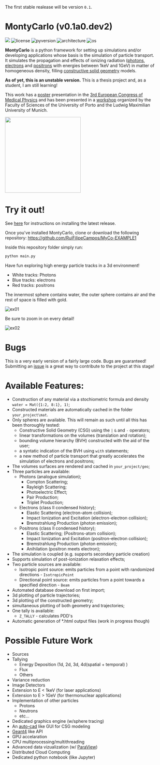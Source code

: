 The first stable realease will be version `0.1`.

# MontyCarlo (v0.1a0.dev2)
![](https://img.shields.io/github/v/release/RuiFilipeCampos/MontyCarlo?include_prereleases) ![license](https://img.shields.io/github/license/RuiFilipeCampos/MontyCarlo) ![pyversion](https://img.shields.io/badge/python-%3E%3D3.7-blue) ![architecture](https://img.shields.io/badge/architecture%20-64--bit-blue) ![os](https://img.shields.io/badge/OS-win%2Fmac-blue)

**MontyCarlo** is a python framework for setting up simulations and/or developing applications whose basis is the simulation of particle transport. It simulates the propagation and effects of ionizing radiation ([photons](https://en.wikipedia.org/wiki/Photon), [electrons](https://en.wikipedia.org/wiki/Electron) and [positrons](https://en.wikipedia.org/wiki/Positron) with energies between 1keV and 1GeV) in matter of homogeneous density, filling [constructive solid geometry](https://en.wikipedia.org/wiki/Constructive_solid_geometry) models.

**As of yet, this is an unstable version.** This is a thesis project and, as a student, I am still learning! 

This work has a [poster](https://ruifilipecampos.github.io/MontyCarlo/ecmp2020.pptx) presentation in the [3rd European Congress of Medical Physics](https://www.ecmp2020.org/) and has been presented in a [workshop](https://ruifilipecampos.github.io/MontyCarlo/Poster_workshop_medical_physics.pdf) organized by the Faculty of Sciences of the University of Porto and the Ludwig Maximilian University of Munich.

<img src="https://user-images.githubusercontent.com/63464503/127783224-295ea39e-b935-4cbd-b4d9-a1012bc12729.jpg" width="auto" height="250">


<!--
# Installation

It is highly recommended that you install MontyCarlo 0.1a0.dev1 on a conda virtual environment containing one of the following python versions, and **nothing else**: 3.7, 3.8 or 3.9. To do so, open an anaconda prompt and run the commands:

```bash
conda create --name py39 python=3.9
conda activate py39
```

The installation steps are simple:

```bash
pip install MontyCarlo
python -c "import MontyCarlo"
```

MyCo will detect that it is the first import and will proceed to download all the necessary databases:

- EADL (\*.txt)
- EPDL (\*.txt)
- EEDL (\*.txt)
- Electron Elastic (\*.npy)
- Positron Elastic (\*.npy)

-->
# Try it out!

See [here](https://github.com/RuiFilipeCampos/MontyCarlo/releases/tag/v0.1a0.dev1) for instructions on installing the latest release.

Once you've installed MontyCarlo, clone or download the following repository: https://github.com/RuiFilipeCampos/MyCo-EXAMPLE1

Inside this repository folder simply run:

```bash
python main.py
````

Have fun exploring high energy particle tracks in a 3d environment!

- White tracks: Photons
- Blue tracks: electrons
- Red tracks: positrons

The innermost sphere contains water, the outer sphere contains air and the rest of space is filled with gold.

![ex01](https://user-images.githubusercontent.com/63464503/124515938-880a8f80-ddd8-11eb-9439-409381b5124a.png)

Be sure to zoom in on every detail! 

![ex02](https://user-images.githubusercontent.com/63464503/124516141-ef284400-ddd8-11eb-9481-099947f7e803.png)

<!---

## What to expect
 
### Speed

Although it is a python module this package is written in a happy mix of Python, [Cython](https://cython.org/), C++. A notable example of a package that also does this is [Numpy](https://github.com/numpy/numpy). Most of the initialization and pretty much all the programming user interface is in Python, so while setting up your simulation or handling the results of it, you'll be dealing with Python. However, from the moment you tell MontyCarlo to start simulating, it leaves the world of Python and starts running optimized C code. Each language is therefore placed strategically so that it can play to its strenghts.


### Fun

Using the power of [vtk](https://vtk.org/) through the wonderful work of [mayavi](https://pypi.org/project/mayavi/) remarkable visualizations are easy in Monty Carlo. 

50keV electrons in water (secondary particles off):

![Electrons in Water ](https://user-images.githubusercontent.com/63464503/110106080-20e4bc00-7da1-11eb-953c-d5904ff196f1.png)


10MeV electrons in water (primary in red, secondary photon in green)

![image](https://user-images.githubusercontent.com/63464503/110102562-d9f4c780-7d9c-11eb-8f70-20f3b26d3503.png)




![SSSS250k](https://user-images.githubusercontent.com/63464503/110109261-14626280-7da5-11eb-8f0b-cd46bf08fca0.png)



## Running a first script

The simplest test is to create a material. For that, create a folder structure like so:

- \my_project
   - \mat
   - \geo
   - main.py
 
In main.py write:

```python 
import MontyCarlo as myco
water = myco.Mat({1:2, 8:1}, 1)
```
This will start compiling all the necessary data to simulate photons, electrons and positrons in water. The first argument is a dictionary of the form

``` 
material = {Z_1:#elements of Z_1
            Z_2:#elements of Z_2
            ...
            Z_n:#elements in Z_n}
```

The second argument is the materials density in g/cm^3.

MyCo will create an output file (\*.html) for debugging purposes (the output file is a work in progress). It will also store the material object in the /mat folder. This way the compilation of a given material is only done once per project. Otherwise, creating an application/simulation for MyCo would be too time consuming. Every time ```myco.Mat({1:2, 8:1}, 1)``` is executed, it will read from the cached file. 


A propper example will be shown here: https://github.com/RuiFilipeCampos/MyCo-EXAMPLE1
-->



# Bugs

This is a very early version of a fairly large code. Bugs are guaranteed! Submitting an [issue](https://github.com/RuiFilipeCampos/MontyCarlo/issues) is a great way to contribute to the project at this stage! 


# Available Features:

- Construction of any material via a stochiometric formula and density `water = Mat({1:2, 8:1}, 1)`;
- Constructed materials are automatically cached in the folder `your_project\mat`.
- Only spheres are available. This will remain as such until all this has been thoroughly tested:
    - Constructive Solid Geometry (CSG) using the `|` `&` and `-` operators;
    - linear transformations on the volumes (translation and rotation);
    - bounding volume hierarchy (BVH) constructed with the aid of the user;
    - a syntatic indication of the BVH using `with` statements;
    - a new method of particle transport that greatly accelerates the simulation of electrons and positrons;
- The volumes surfaces are rendered and cached in `your_project/geo`;
- Three particles are available:
   - Photons (analogue simulation);
     - Compton Scattering;
     - Rayleigh Scattering;
     - Photoelectric Effect;
     - Pair Production;
     - Triplet Production;
   - Electrons (class II condensed history);
     - Elastic Scattering (electron-atom collision);
     - Impact Ionization and Excitation (electron-electron collision);
     - Bremstrahlung Production (photon emission);
   - Positrons (class II condensed history);
     - Elastic Scattering; (Positrons-atom collision);
     - Impact Ionization and Excitation (positron-electron collision);
     - Bremstrahlung Production (photon emission);
     - Anihilation (positron meets electron);
- The simulation is coupled (e.g. supports secondary particle creation)
- Supports simulation of post-ionization relaxation effects;
- Two particle sources are available:
   - Isotropic point source: emits particles from a point with randomized directions - `IsotropicPoint`
   - Directional point source: emits particles from a point towards a specified direction - `Beam`
- Automated database download on first import;
- 3d plotting of particle trajectories;
- 3d plotting of the constructed geometry;
- simultaneous plotting of both geometry and trajectories;
- One tally is available:
   - `Z_TALLY` - calculates PDD's
- Automatic generation of \*.html output files (work in progress though)

# Possible Future Work

- Sources
- Tallying
  - Energy Deposition (1d, 2d, 3d, 4d(spatial + temporal) )
  - Flux
  - Others
- Variance reduction 
- Image Detectors
- Extension to E < 1keV (for laser applications)
- Extension to E > 1GeV (for thermonuclear applications)
- Implementation of other particles
  - Protons
  - Neutrons
  - etc...
- Dedicated graphics engine (w/sphere tracing)
- An [auto-cad](https://www.autodesk.com/products/autocad/overview) like GUI for CSG modeling
- [Geant4](https://github.com/Geant4/geant4) like API
- GPU accelaration
- CPU multiprocessing/multithreading
- Advanced data vizualization (w/ [ParaView](https://www.paraview.org/))
- Distributed Cloud Computing
- Dedicated python notebook (like Jupyter)
